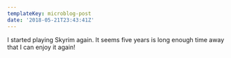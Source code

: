 ```yaml
---
templateKey: microblog-post
date: '2018-05-21T23:43:41Z'
---
```


I started playing Skyrim again. It seems five years is long enough time away that I can enjoy it again!

